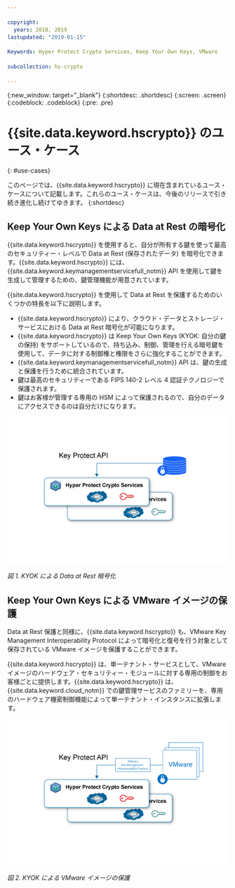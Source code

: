 ```yaml
---

copyright:
  years: 2018, 2019
lastupdated: "2019-01-15"

Keywords: Hyper Protect Crypto Services, Keep Your Own Keys, VMware

subcollection: hs-crypto

---
```


{:new_window: target="_blank"}
{:shortdesc: .shortdesc}
{:screen: .screen}
{:codeblock: .codeblock}
{:pre: .pre}

# {{site.data.keyword.hscrypto}} のユース・ケース
{: #use-cases}

このページでは、{{site.data.keyword.hscrypto}} に現在含まれているユース・ケースについて記載します。これらのユース・ケースは、今後のリリースで引き続き進化し続けてゆきます。
{:shortdesc}

## Keep Your Own Keys による Data at Rest の暗号化

{{site.data.keyword.hscrypto}} を使用すると、自分が所有する鍵を使って最高のセキュリティー・レベルで Data at Rest (保存されたデータ) を暗号化できます。{{site.data.keyword.hscrypto}} には、{{site.data.keyword.keymanagementservicefull_notm}} API を使用して鍵を生成して管理するための、鍵管理機能が用意されています。

{{site.data.keyword.hscrypto}} を使用して Data at Rest を保護するためのいくつかの特長を以下に説明します。

 * {{site.data.keyword.hscrypto}} により、クラウド・データとストレージ・サービスにおける Data at Rest 暗号化が可能になります。
 * {{site.data.keyword.hscrypto}} は Keep Your Own Keys (KYOK: 自分の鍵の保持) をサポートしているので、持ち込み、制御、管理を行える暗号鍵を使用して、データに対する制御権と権限をさらに強化することができます。
 * {{site.data.keyword.keymanagementservicefull_notm}} API は、鍵の生成と保護を行うために統合されています。
 * 鍵は最高のセキュリティーである FIPS 140-2 レベル 4 認証テクノロジーで保護されます。
 * 鍵はお客様が管理する専用の HSM によって保護されるので、自分のデータにアクセスできるのは自分だけになります。

![KYOK による Data at Rest 暗号化](image/byok.png "KYOK による Data at Rest 暗号化")

*図 1. KYOK による Data at Rest 暗号化*

## Keep Your Own Keys による VMware イメージの保護

Data at Rest 保護と同様に、{{site.data.keyword.hscrypto}} も、VMware Key Management Interoperability Protocol によって暗号化と復号を行う対象として保存されている VMware イメージを保護することができます。

{{site.data.keyword.hscrypto}} は、単一テナント・サービスとして、VMware イメージのハードウェア・セキュリティー・モジュールに対する専用の制御をお客様ごとに提供します。{{site.data.keyword.hscrypto}} は、{{site.data.keyword.cloud_notm}} での鍵管理サービスのファミリーを、専用のハードウェア機密制御機能によって単一テナント・インスタンスに拡張します。

![KYOK による VMware イメージの保護](image/byok_vm.png "KYOK による VMware イメージの保護")

*図 2. KYOK による VMware イメージの保護*
